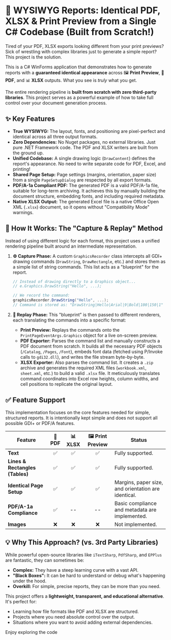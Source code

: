 # 🚀 WYSIWYG Reports: Identical PDF, XLSX & Print Preview from a Single C# Codebase (Built from Scratch!)

Tired of your PDF, XLSX exports looking different from your print previews? Sick of wrestling with complex libraries just to generate a simple report? This project is the solution.

This is a C# WinForms application that demonstrates how to generate reports with a **guaranteed identical appearance** across 🖼️ **Print Preview**, 📄 **PDF**, and 📊 **XLSX** outputs. What you see is *truly* what you get.

The entire rendering pipeline is **built from scratch with zero third-party libraries**. This project serves as a powerful example of how to take full control over your document generation process.

## ✨ Key Features

*   **True WYSIWYG:** The layout, fonts, and positioning are pixel-perfect and identical across all three output formats.
*   **Zero Dependencies:** No Nuget packages, no external libraries. Just pure .NET Framework code. The PDF and XLSX writers are built from the ground up.
*   **Unified Codebase:** A single drawing logic (`DrawContent`) defines the report's appearance. No need to write separate code for PDF, Excel, and printing!
*   **Shared Page Setup:** Page settings (margins, orientation, paper size) from a single `PageSetupDialog` are respected by all export formats.
*   **PDF/A-1a Compliant PDF:** The generated PDF is a valid PDF/A-1a file, suitable for long-term archiving. It achieves this by manually building the document structure, embedding fonts, and including required metadata.
*   **Native XLSX Output:** The generated Excel file is a native Office Open XML (`.xlsx`) document, so it opens without "Compatibility Mode" warnings.

## 🤔 How It Works: The "Capture & Replay" Method

Instead of using different logic for each format, this project uses a unified rendering pipeline built around an intermediate representation.

1.  **⚙️ Capture Phase:** A custom `GraphicsRecorder` class intercepts all GDI+ drawing commands (`DrawString`, `DrawRectangle`, etc.) and stores them as a simple list of string commands. This list acts as a "blueprint" for the report.

    ```csharp
    // Instead of drawing directly to a Graphics object...
    // e.Graphics.DrawString("Hello", ...);

    // We record the command:
    graphicsRecorder.DrawString("Hello", ...);
    // Command is stored as: "DrawString|Hello|Arial|9|Bold|100|150|1"
    ```

2.  **🎨 Replay Phase:** This "blueprint" is then passed to different renderers, each translating the commands into a specific format:
    *   **Print Preview:** Replays the commands onto the `PrintPageEventArgs.Graphics` object for a live on-screen preview.
    *   **PDF Exporter:** Parses the command list and manually constructs a PDF document from scratch. It builds all the necessary PDF objects (`/Catalog`, `/Pages`, `/Font`), embeds font data (fetched using P/Invoke calls to `gdi32.dll`), and writes the file stream byte-by-byte.
    *   **XLSX Exporter:** Also parses the command list. It creates a `.zip` archive and generates the required XML files (`workbook.xml`, `sheet.xml`, etc.) to build a valid `.xlsx` file. It meticulously translates command coordinates into Excel row heights, column widths, and cell positions to replicate the original layout.

## ✅ Feature Support

This implementation focuses on the core features needed for simple, structured reports. It is intentionally kept simple and does not support all possible GDI+ or PDF/A features.

| Feature                    | 📄 PDF         | 📊 XLSX        | 🖼️ Print Preview | Status                                             |
| -------------------------- | :------------: | :------------: | :--------------: | -------------------------------------------------- |
| **Text**                   |       ✅       |       ✅       |        ✅        | Fully supported.                                   |
| **Lines & Rectangles (Tables)** |       ✅       |       ✅       |        ✅        | Fully supported.                                   |
| **Identical Page Setup**   |       ✅       |       ✅       |        ✅        | Margins, paper size, and orientation are identical. |
| **PDF/A-1a Compliance**    |       ✅       |       --       |        --        | Basic compliance and metadata are implemented.     |
| **Images**                 |       ❌       |       ❌       |        ❌        | Not implemented.                                   |

## 💡 Why This Approach? (vs. 3rd Party Libraries)

While powerful open-source libraries like `iTextSharp`, `PdfSharp`, and `EPPlus` are fantastic, they can sometimes be:
*   **Complex:** They have a steep learning curve with a vast API.
*   **"Black Boxes":** It can be hard to understand or debug what's happening under the hood.
*   **Overkill:** For simple, precise reports, they can be more than you need.

This project offers a **lightweight, transparent, and educational alternative**. It's perfect for:
*   Learning how file formats like PDF and XLSX are structured.
*   Projects where you need absolute control over the output.
*   Situations where you want to avoid adding external dependencies.

Enjoy exploring the code

